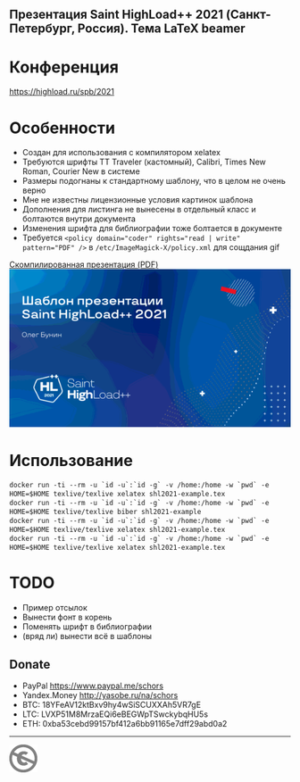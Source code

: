 Презентация Saint HighLoad++ 2021 (Санкт-Петербург, Россия). Тема LaTeX beamer
------------------------------------------------------------------------------

Конференция
===========

https://highload.ru/spb/2021

Особенности
===========

* Создан для использования с компилятором xelatex
* Требуются шрифты TT Traveler (кастомный), Calibri, Times New Roman, Courier New в системе
* Размеры подогнаны к стандартному шаблону, что в целом не очень верно
* Мне не известны лицензионные условия картинок шаблона
* Дополнения для листинга не вынесены в отдельный класс и болтаются внутри документа
* Изменения шрифта для библиографии тоже болтается в документе
* Требуется `<policy domain="coder" rights="read | write" pattern="PDF" />` в `/etc/ImageMagick-X/policy.xml` для сощдания gif

[Скомпилированная презентация (PDF)](shl2021-example.pdf)
![](shl2021-example.gif)

Использование
=============

```console
docker run -ti --rm -u `id -u`:`id -g` -v /home:/home -w `pwd` -e HOME=$HOME texlive/texlive xelatex shl2021-example.tex
docker run -ti --rm -u `id -u`:`id -g` -v /home:/home -w `pwd` -e HOME=$HOME texlive/texlive biber shl2021-example
docker run -ti --rm -u `id -u`:`id -g` -v /home:/home -w `pwd` -e HOME=$HOME texlive/texlive xelatex shl2021-example.tex
docker run -ti --rm -u `id -u`:`id -g` -v /home:/home -w `pwd` -e HOME=$HOME texlive/texlive xelatex shl2021-example.tex
```

TODO
====

* Пример отсылок
* Вынести фонт в корень
* Поменять шрифт в библиографии
* (вряд ли) вынести всё в шаблоны

Donate
------

* PayPal https://www.paypal.me/schors
* Yandex.Money http://yasobe.ru/na/schors
* BTC: 18YFeAV12ktBxv9hy4wSiSCUXXAh5VR7gE
* LTC: LVXP51M8MrzaEQi6eBEGWpTSwckybqHU5s
* ETH: 0xba53cebd99157bf412a6bb91165e7dff29abd0a2

---
[![UNLICENSE](noc.png)](UNLICENSE)
